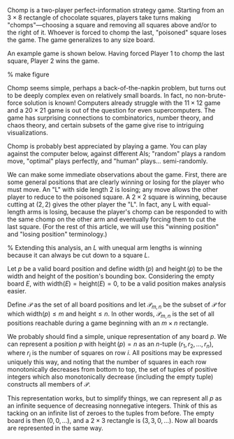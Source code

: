 Chomp is a two-player perfect-information strategy game. Starting from an $3\times 8$ rectangle of chocolate squares, players take turns making "chomps"—choosing a square and removing all squares above and/or to the right of it. Whoever is forced to chomp the last, "poisoned" square loses the game. The game generalizes to any size board.

An example game is shown below. Having forced Player 1 to chomp the last square, Player 2 wins the game.

% make figure

Chomp seems simple, perhaps a back-of-the-napkin problem, but turns out to be deeply complex even on relatively small boards. In fact, no non-brute-force solution is known! Computers already struggle with the $11\times 12$ game and a $20\times 21$ game is out of the question for even supercomputers. The game has surprising connections to combinatorics, number theory, and chaos theory, and certain subsets of the game give rise to intriguing visualizations.



Chomp is probably best appreciated by playing a game. You can play against the computer below, against different AIs; "random" plays a random move, "optimal" plays perfectly, and "human" plays… semi-randomly.

  
  

We can make some immediate observations about the game. First, there are some general positions that are clearly winning or losing for the player who must move. An "L" with side length $2$ is losing; any move allows the other player to reduce to the poisoned square. A $2\times 2$ square is winning, because cutting at $(2, 2)$ gives the other player the "L". In fact, any L with equal-length arms is losing, because the player's chomp can be responded to with the same chomp on the other arm and eventually forcing them to cut the last square. (For the rest of this article, we will use this "winning position" and "losing position" terminology.)

  

% Extending this analysis, an $L$ with unequal arm lengths is winning because it can always be cut down to a square $L$.

  

Let $p$ be a valid board position and define $\operatorname{width}(p)$ and $\operatorname{height}(p)$ to be the width and height of the position's bounding box. Considering the empty board $E$, with $\text{width}(E) = \text{height}(E) = 0$, to be a valid position makes analysis easier.

  

Define $\mathcal{P}$ as the set of all board positions and let $\mathcal{P}_{m,n}$ be the subset of $\mathcal{P}$ for which $\text{width}(p)\leq m$ and $\text{height}\leq n$. In other words, $\mathcal{P}_{m,n}$ is the set of all positions reachable during a game beginning with an $m\times n$ rectangle.

  

We probably should find a simple, unique representation of any board $p$. We can represent a position $p$ with $\operatorname{height}(p)=n$ as an $n$-tuple $\left(r_1, r_2, …, r_n\right)$, where $r_i$ is the number of squares on row $i$. All positions may be expressed uniquely this way, and noting that the number of squares in each row monotonically decreases from bottom to top, the set of tuples of positive integers which also monotonically decrease (including the empty tuple) constructs all members of $\mathcal{P}$.

  

This representation works, but to simplify things, we can represent all $p$ as an infinite sequence of decreasing nonnegative integers. Think of this as tacking on an infinite list of zeroes to the tuples from before. The empty board is then $(0, 0, …)$, and a $2\times 3$ rectangle is $(3, 3, 0, …)$. Now all boards are represented in the same way.
<!--stackedit_data:
eyJoaXN0b3J5IjpbNDI4ODI4NDY2XX0=
-->